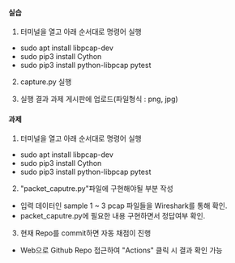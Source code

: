 
#### 실습 #####
1. 터미널을 열고 아래 순서대로 명령어 실행
 * sudo apt install libpcap-dev
 * sudo pip3 install Cython
 * sudo pip3 install python-libpcap pytest
 
2. capture.py 실행 

3. 실행 결과 과제 게시판에 업로드(파일형식 : png, jpg)

#### 과제 #####

1. 터미널을 열고 아래 순서대로 명령어 실행
 * sudo apt install libpcap-dev
 * sudo pip3 install Cython
 * sudo pip3 install python-libpcap pytest
 
2. "packet_caputre.py"파일에 구현해야될 부분 작성 
 * 입력 데이터인 sample 1 ~ 3 pcap 파일들을 Wireshark를 통해 확인.
 * packet_caputre.py에 필요한 내용 구현하면서 정답여부 확인. 

3. 현재 Repo를 commit하면 자동 채점이 진행
 * Web으로 Github Repo 접근하여 "Actions" 클릭 시 결과 확인 가능
  

